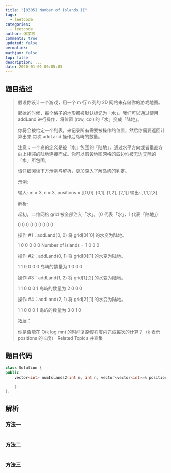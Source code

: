 ```yaml
---
title: "[0305] Number of Islands II"
tags:
  - leetcode
categories:
  - leetcode
author: 张学志
comments: true
updated: false
permalink:
mathjax: false
top: false
description: ...
date: 2020-01-01 00:05:05
---
```


## 题目描述

> 假设你设计一个游戏，用一个 m 行 n 列的 2D 网格来存储你的游戏地图。 
> 
> 起始的时候，每个格子的地形都被默认标记为「水」。我们可以通过使用 addLand 进行操作，将位置 (row, col) 的「水」变成「陆地」。 
> 
> 你将会被给定一个列表，来记录所有需要被操作的位置，然后你需要返回计算出来 每次 addLand 操作后岛屿的数量。 
> 
> 注意：一个岛的定义是被「水」包围的「陆地」，通过水平方向或者垂直方向上相邻的陆地连接而成。你可以假设地图网格的四边均被无边无际的「水」所包围。 
> 
> 请仔细阅读下方示例与解析，更加深入了解岛屿的判定。 
> 
> 示例: 
> 
> 输入: m = 3, n = 3, positions = [[0,0], [0,1], [1,2], [2,1]]
> 输出: [1,1,2,3]
> 
> 
> 解析: 
> 
> 起初，二维网格 grid 被全部注入「水」。（0 代表「水」，1 代表「陆地」） 
> 
> 0 0 0
> 0 0 0
> 0 0 0
> 
> 
> 操作 #1：addLand(0, 0) 将 grid[0][0] 的水变为陆地。 
> 
> 1 0 0
> 0 0 0   Number of islands = 1
> 0 0 0
> 
> 
> 操作 #2：addLand(0, 1) 将 grid[0][1] 的水变为陆地。 
> 
> 1 1 0
> 0 0 0   岛屿的数量为 1
> 0 0 0
> 
> 
> 操作 #3：addLand(1, 2) 将 grid[1][2] 的水变为陆地。 
> 
> 1 1 0
> 0 0 1   岛屿的数量为 2
> 0 0 0
> 
> 
> 操作 #4：addLand(2, 1) 将 grid[2][1] 的水变为陆地。 
> 
> 1 1 0
> 0 0 1   岛屿的数量为 3
> 0 1 0
> 
> 
> 拓展： 
> 
> 你是否能在 O(k log mn) 的时间复杂度程度内完成每次的计算？（k 表示 positions 的长度） 
> Related Topics 并查集

## 题目代码

```cpp
class Solution {
public:
    vector<int> numIslands2(int m, int n, vector<vector<int>>& positions) {
        
    }
};
```

## 解析

### 方法一

```cpp

```

### 方法二

```cpp

```

### 方法三

```cpp

```

